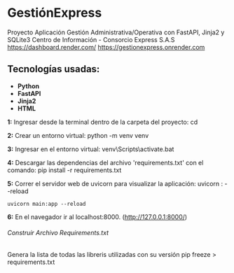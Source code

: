 # GestiónExpress
Proyecto Aplicación Gestión Administrativa/Operativa con FastAPI, Jinja2 y SQLite3
Centro de Información - Consorcio Express S.A.S
https://dashboard.render.com/
https://gestionexpress.onrender.com

## Tecnologías usadas:
- **Python**
- **FastAPI**
- **Jinja2**
- **HTML**

**1:** Ingresar desde la terminal dentro de la carpeta del proyecto:
cd <nombre del directorio>

**2:** Crear un entorno virtual:
python -m venv venv

**3:** Ingresar en el entorno virtual:
venv\Scripts\activate.bat

**4:** Descargar las dependencias del archivo 'requirements.txt' con el comando:
pip install -r requirements.txt   

**5:** Correr el servidor web de uvicorn para visualizar la aplicación:
uvicorn <nombre del archivo principal>:<nombre de la instancia de FastAPI> --reload
```
uvicorn main:app --reload
```
**6:** En el navegador ir al localhost:8000. (http://127.0.0.1:8000/)

###### Construir Archivo Requirements.txt ##### 
Genera la lista de todas las libreris utilizadas con su versión
pip freeze > requirements.txt  